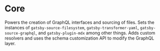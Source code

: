 # Core

Powers the creation of GraphQL interfaces and sourcing of files. Sets the instances of `gatsby-source-filesystem`, `gatsby-transformer-yaml`, `gatsby-source-graphql`, and `gatsby-plugin-mdx` among other things. Adds custom resolvers and uses the schema customization API to modify the GraphQL layer.
